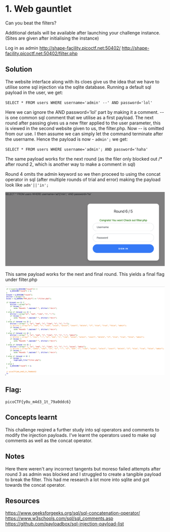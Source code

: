 # 1. Web gauntlet
Can you beat the filters?

Additional details will be available after launching your challenge instance. (Sites are given after initialising the instance)

Log in as admin http://shape-facility.picoctf.net:50402/ http://shape-facility.picoctf.net:50402/filter.php

## Solution
The website interface along with its cloes give us the idea that we have to utilise some sql injection via the sqlite database. 
Running a default sql payload in the user, we get: 

`SELECT * FROM users WHERE username='admin' --' AND password='lol'`

Here we can ignore the AND password=’lol’ part by making it a comment. -- is one common sql comment that we utilise as a first payload. 
The next round after passing gives us a new flter applied to the user parameter, this is viewed in the second website given to us, the filter.php. Now -- is omitted from our use. I then assume we can simply let the command terminate after the username. Hence the payload is now - `admin';` we get:

`SELECT * FROM users WHERE username='admin'; AND password='haha'`

The same payload works for the next round (as the filer only blocked out /* after round 2, which is another way to make a comment in sql)

Round 4 omits the admin keyword so we then proceed to using the concat operator in sql (after multiple rounds of trial and error)
making the payload look like
`adm'||'in';`

![](IMAGES/weblogin.png "Final webpage after injection")

This same payload works for the next and final round. This yields a final flag under filter.php

![](IMAGES/filerphp.png "Filter website after completion of gauntlet")

## Flag:
```
picoCTF{y0u_m4d3_1t_79a0ddc6}
```

## Concepts learnt
This challenge reqired a further study into sql operators and comments to modify the injection payloads. I've learnt the operators used to make sql comments as well as the concat operator.

## Notes
Here there weren't any incorrect tangents but moreso failed attempts after round 3 as admin was blocked and I struggled to create a tangible payload to break the filter. This had me research a lot more into sqlite and got towards the concat operator.

## Resources
https://www.geeksforgeeks.org/sql/sql-concatenation-operator/
https://www.w3schools.com/sql/sql_comments.asp
https://github.com/payloadbox/sql-injection-payload-list
